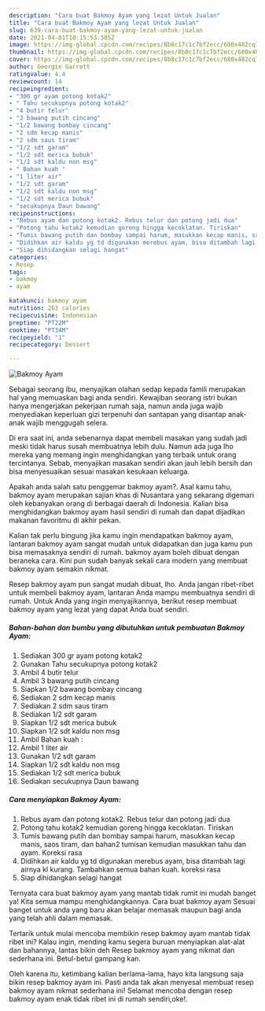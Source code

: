 ```yaml
---
description: "Cara buat Bakmoy Ayam yang lezat Untuk Jualan"
title: "Cara buat Bakmoy Ayam yang lezat Untuk Jualan"
slug: 639-cara-buat-bakmoy-ayam-yang-lezat-untuk-jualan
date: 2021-04-01T10:15:53.505Z
image: https://img-global.cpcdn.com/recipes/8b8c17c1c7bf2ecc/680x482cq70/bakmoy-ayam-foto-resep-utama.jpg
thumbnail: https://img-global.cpcdn.com/recipes/8b8c17c1c7bf2ecc/680x482cq70/bakmoy-ayam-foto-resep-utama.jpg
cover: https://img-global.cpcdn.com/recipes/8b8c17c1c7bf2ecc/680x482cq70/bakmoy-ayam-foto-resep-utama.jpg
author: Georgie Garrett
ratingvalue: 4.4
reviewcount: 14
recipeingredient:
- "300 gr ayam potong kotak2"
- " Tahu secukupnya potong kotak2"
- "4 butir telur"
- "3 bawang putih cincang"
- "1/2 bawang bombay cincang"
- "2 sdm kecap manis"
- "2 sdm saus tiram"
- "1/2 sdt garam"
- "1/2 sdt merica bubuk"
- "1/2 sdt kaldu non msg"
- " Bahan kuah "
- "1 liter air"
- "1/2 sdt garam"
- "1/2 sdt kaldu non msg"
- "1/2 sdt merica bubuk"
- "secukupnya Daun bawang"
recipeinstructions:
- "Rebus ayam dan potong kotak2. Rebus telur dan potong jadi dua"
- "Potong tahu kotak2 kemudian goreng hingga kecoklatan. Tiriskan"
- "Tumis bawang putih dan bombay sampai harum, masukkan kecap manis, saos tiram, dan bahan2 tumisan kemudian masukkan tahu dan ayam. Koreksi rasa"
- "Didihkan air kaldu yg td digunakan merebus ayam, bisa ditambah lagi airnya kl kurang. Tambahkan semua bahan kuah. koreksi rasa"
- "Siap dihidangkan selagi hangat"
categories:
- Resep
tags:
- bakmoy
- ayam

katakunci: bakmoy ayam 
nutrition: 263 calories
recipecuisine: Indonesian
preptime: "PT22M"
cooktime: "PT34M"
recipeyield: "1"
recipecategory: Dessert

---
```



![Bakmoy Ayam](https://img-global.cpcdn.com/recipes/8b8c17c1c7bf2ecc/680x482cq70/bakmoy-ayam-foto-resep-utama.jpg)

Sebagai seorang ibu, menyajikan olahan sedap kepada famili merupakan hal yang memuaskan bagi anda sendiri. Kewajiban seorang istri bukan hanya mengerjakan pekerjaan rumah saja, namun anda juga wajib menyediakan keperluan gizi terpenuhi dan santapan yang disantap anak-anak wajib menggugah selera.

Di era  saat ini, anda sebenarnya dapat membeli masakan yang sudah jadi meski tidak harus susah membuatnya lebih dulu. Namun ada juga lho mereka yang memang ingin menghidangkan yang terbaik untuk orang tercintanya. Sebab, menyajikan masakan sendiri akan jauh lebih bersih dan bisa menyesuaikan sesuai masakan kesukaan keluarga. 



Apakah anda salah satu penggemar bakmoy ayam?. Asal kamu tahu, bakmoy ayam merupakan sajian khas di Nusantara yang sekarang digemari oleh kebanyakan orang di berbagai daerah di Indonesia. Kalian bisa menghidangkan bakmoy ayam hasil sendiri di rumah dan dapat dijadikan makanan favoritmu di akhir pekan.

Kalian tak perlu bingung jika kamu ingin mendapatkan bakmoy ayam, lantaran bakmoy ayam sangat mudah untuk didapatkan dan juga kamu pun bisa memasaknya sendiri di rumah. bakmoy ayam boleh dibuat dengan beraneka cara. Kini pun sudah banyak sekali cara modern yang membuat bakmoy ayam semakin nikmat.

Resep bakmoy ayam pun sangat mudah dibuat, lho. Anda jangan ribet-ribet untuk membeli bakmoy ayam, lantaran Anda mampu membuatnya sendiri di rumah. Untuk Anda yang ingin menyajikannya, berikut resep membuat bakmoy ayam yang lezat yang dapat Anda buat sendiri.

<!--inarticleads1-->

##### Bahan-bahan dan bumbu yang dibutuhkan untuk pembuatan Bakmoy Ayam:

1. Sediakan 300 gr ayam potong kotak2
1. Gunakan  Tahu secukupnya potong kotak2
1. Ambil 4 butir telur
1. Ambil 3 bawang putih cincang
1. Siapkan 1/2 bawang bombay cincang
1. Sediakan 2 sdm kecap manis
1. Sediakan 2 sdm saus tiram
1. Sediakan 1/2 sdt garam
1. Siapkan 1/2 sdt merica bubuk
1. Siapkan 1/2 sdt kaldu non msg
1. Ambil  Bahan kuah :
1. Ambil 1 liter air
1. Gunakan 1/2 sdt garam
1. Siapkan 1/2 sdt kaldu non msg
1. Sediakan 1/2 sdt merica bubuk
1. Sediakan secukupnya Daun bawang




<!--inarticleads2-->

##### Cara menyiapkan Bakmoy Ayam:

1. Rebus ayam dan potong kotak2. Rebus telur dan potong jadi dua
1. Potong tahu kotak2 kemudian goreng hingga kecoklatan. Tiriskan
1. Tumis bawang putih dan bombay sampai harum, masukkan kecap manis, saos tiram, dan bahan2 tumisan kemudian masukkan tahu dan ayam. Koreksi rasa
1. Didihkan air kaldu yg td digunakan merebus ayam, bisa ditambah lagi airnya kl kurang. Tambahkan semua bahan kuah. koreksi rasa
1. Siap dihidangkan selagi hangat




Ternyata cara buat bakmoy ayam yang mantab tidak rumit ini mudah banget ya! Kita semua mampu menghidangkannya. Cara buat bakmoy ayam Sesuai banget untuk anda yang baru akan belajar memasak maupun bagi anda yang telah ahli dalam memasak.

Tertarik untuk mulai mencoba membikin resep bakmoy ayam mantab tidak ribet ini? Kalau ingin, mending kamu segera buruan menyiapkan alat-alat dan bahannya, lantas bikin deh Resep bakmoy ayam yang nikmat dan sederhana ini. Betul-betul gampang kan. 

Oleh karena itu, ketimbang kalian berlama-lama, hayo kita langsung saja bikin resep bakmoy ayam ini. Pasti anda tak akan menyesal membuat resep bakmoy ayam nikmat sederhana ini! Selamat mencoba dengan resep bakmoy ayam enak tidak ribet ini di rumah sendiri,oke!.

